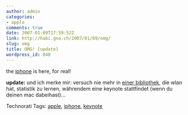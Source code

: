 ```yaml
---
author: admin
categories:
- apple
comments: true
date: 2007-01-09T17:59:52Z
link: http://habi.gna.ch/2007/01/09/omg/
slug: omg
title: OMG! [update]
wordpress_id: 840
---
```


<fanboymode>

the [iphone](http://fscklog.typepad.com/tick/) is here, for real!

</fanboymode>

**update:** und ich merke mir: versuch nie mehr in [einer bibliothek](http://www.stub.unibe.ch/), die wlan hat, statistik zu lernen, währendem eine keynote stattfindet (wenn du deinen mac dabeihast)...



Technorati Tags: [apple](http://www.technorati.com/tag/apple), [iphone](http://www.technorati.com/tag/iphone), [keynote](http://www.technorati.com/tag/keynote)
